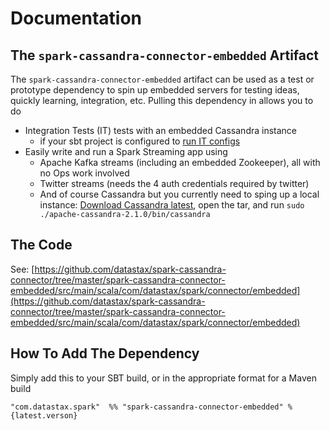 # Documentation
## The `spark-cassandra-connector-embedded` Artifact
The `spark-cassandra-connector-embedded` artifact can be used as a test or prototype dependency to spin up embedded servers for testing ideas, quickly learning, integration, etc.
Pulling this dependency in allows you to do 

- Integration Tests (IT) tests with an embedded Cassandra instance 
  - if your sbt project is configured to [run IT configs](https://github.com/datastax/spark-cassandra-connector/blob/master/project/Settings.scala#L78-L94)
- Easily write and run a Spark Streaming app using 
  - Apache Kafka streams (including an embedded Zookeeper), all with no Ops work involved
  - Twitter streams (needs the 4 auth credentials required by twitter)
  - And of course Cassandra but you currently need to sping up a local instance: [Download Cassandra latest](http://cassandra.apache.org/download/), open the tar, and run `sudo ./apache-cassandra-2.1.0/bin/cassandra`

## The Code
See: [https://github.com/datastax/spark-cassandra-connector/tree/master/spark-cassandra-connector-embedded/src/main/scala/com/datastax/spark/connector/embedded](https://github.com/datastax/spark-cassandra-connector/tree/master/spark-cassandra-connector-embedded/src/main/scala/com/datastax/spark/connector/embedded)

## How To Add The Dependency
Simply add this to your SBT build, or in the appropriate format for a Maven build

    "com.datastax.spark"  %% "spark-cassandra-connector-embedded" % {latest.verson}